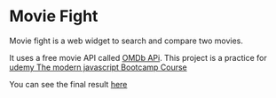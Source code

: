 # Movie Fight

Movie fight is a web widget to search and compare two movies.

It uses a free movie API called [OMDb APi](http://www.omdbapi.com/).
This project is a practice for [udemy The modern javascript Bootcamp Course](https://www.udemy.com/course/javascript-beginners-complete-tutorial/)

You can see the final result [here]()
